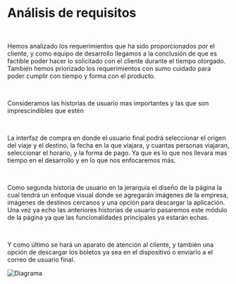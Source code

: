 <h1>Análisis de requisitos</h1>

<br>
<p>Hemos analizado los requerimientos que ha sido proporcionados por el cliente, y como equipo de desarrollo llegamos a la conclusión de que es factible poder hacer lo solicitado con el cliente durante el tiempo otorgado. También hemos priorizado los requerimientos con sumo cuidado para poder cumplir con tiempo y forma con el producto.</p>

<br>
<p>Consideramos las historias de usuario mas importantes y las que son imprescindibles que estén</p>

<br>
<p>La interfaz de compra en donde el usuario final podrá seleccionar el origen del viaje y el destino, la fecha en la que viajara, y cuantas personas viajaran, seleccionar el horario, y la forma de pago. Ya que es lo que nos llevara mas tiempo en el desarrollo y en lo que nos enfocaremos más.</p>

<br>
<p>Como segunda historia de usuario en la jerarquía el diseño de la página la cual tendrá un enfoque visual donde se agregarán imágenes de la empresa, imágenes de destinos cercanos y una opción para descargar la aplicación. Una vez ya echo las anteriores historias de usuario pasaremos este módulo de la página ya que las funcionalidades principales ya estarán echas.</p>

<br>
<p>Y como último se hará un aparato de atención al cliente, y también una opción de descargar los boletos ya sea en el dispositivo o enviarlo a el correo de usuario final.</p>

![Diagrama](./Imagenes/Diagrama.png)